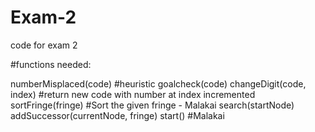 # Exam-2
code for exam 2

#functions needed:

numberMisplaced(code) #heuristic
goalcheck(code)
changeDigit(code, index) #return new code with number at index incremented
sortFringe(fringe) #Sort the given fringe - Malakai
search(startNode)
addSuccessor(currentNode, fringe)
start() #Malakai

